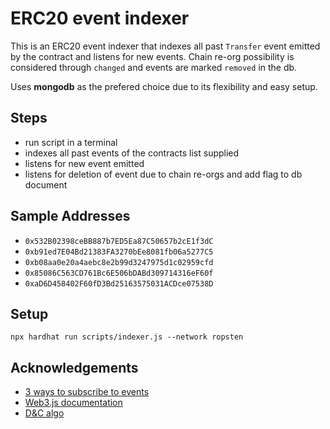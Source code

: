 # ERC20 event indexer

This is an ERC20 event indexer that indexes all past `Transfer` event emitted by the contract and listens for new events.
Chain re-org possibility is considered through `changed` and events are marked `removed` in the db.

Uses **mongodb** as the prefered choice due to its flexibility and easy setup.

## Steps

- run script in a terminal
- indexes all past events of the contracts list supplied
- listens for new event emitted
- listens for deletion of event due to chain re-orgs and add flag to db document

## Sample Addresses

- `0x532B02398ceBB887b7ED5Ea87C50657b2cE1f3dC`
- `0xb91ed7E04Bd21383FA3270bEe8081fb06a5277C5`
- `0xb08aa0e20a4aebc8e2b99d3247975d1c02959cfd`
- `0x85086C563CD761Bc6E506bDABd309714316eF60f`
- `0xaD6D458402F60fD3Bd25163575031ACDce07538D`

## Setup

```shell
npx hardhat run scripts/indexer.js --network ropsten
```

## Acknowledgements

- [3 ways to subscribe to events](https://www.coinclarified.com/p/3-ways-to-subscribe-to-events-with-web3-js/)
- [Web3.js documentation](https://web3js.readthedocs.io/en/v1.2.11/web3-eth.html)
- [D&C algo](https://ethereum.stackexchange.com/questions/79672/how-do-i-get-all-logs-for-all-time-for-a-given-contract-using-web3)